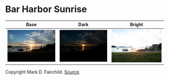 # Bar Harbor Sunrise

| Base | Dark | Bright |
|:--:|:--:|:--:|
| ![base](6.jpg) | ![dark](3.jpg) | ![bright](9.jpg) |

Copyright Mark D. Fairchild. [Source](http://rit-mcsl.org/fairchild//HDR.html).